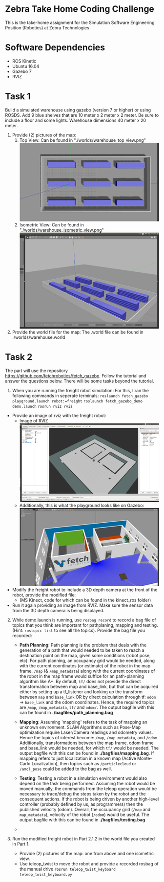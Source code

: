 # Zebra Take Home Coding Challenge
This is the take-home assignment for the Simulation Software Engineering Position (Robotics) at Zebra Technologies

# Software Dependencies
- ROS Kinetic
- Ubuntu 16.04
- Gazebo 7
- RVIZ

# Task 1
Build a simulated warehouse using gazebo (version 7 or higher) or using ROSDS. Add 9 blue shelves that are 10 meter x 2 meter x 2 meter. Be sure to include a floor and some lights. Warehouse dimensions 40 meter x 20 meter.

1. Provide (2) pictures of the map:
	1. Top View: Can be found in "./worlds/warehouse_top_view.png"
![Top View Image](https://github.com/varunsampat30/zebra_coding_challenge/blob/main/worlds/warehouse_top_view.png?raw=true)
	2. Isometric View: Can be found in "./worlds/warehouse_isometric_view.png" 
![Isometric View Image](https://github.com/varunsampat30/zebra_coding_challenge/blob/main/worlds/warehouse_isometric_view.png?raw=true)
2. Provide the world file for the map: The .world file can be found in ./worlds/warehouse.world


# Task 2
The part will use the repository https://github.com/fetchrobotics/fetch_gazebo. Follow the tutorial and answer the questions below. There will be some tasks beyond the tutorial. 
1. When you are running the freight robot simulation:
For this, I ran the following commands in seperate terminals:
  `roslaunch fetch_gazebo playground.launch robot:=freight`
  `roslaunch fetch_gazebo_demo demo.launch`
  `rosrun rviz rviz`
- Provide an image of rviz with the freight robot: 
	- Image of RVIZ![RVIZ Image](https://github.com/varunsampat30/zebra_coding_challenge/blob/main/figs/freight_robot_rviz.png?raw=true)
	- Additionally, this is what the playground looks like on Gazebo:
![Playground Gazebo Image](https://github.com/varunsampat30/zebra_coding_challenge/blob/main/figs/playground_launch.png?raw=true)
- Modify the freight robot to include a 3D depth camera at the front of the robot, provide the modified file:
	- (MS Kinect, code for which can be found in the kinect_ros folder) 
- Run it again providing an image from RVIZ. Make sure the sensor data from the 3D depth camera is being displayed. 

2. While demo.launch is running, use `rosbag record` to record a bag file of topics that you think are important for pathplaning, mapping and testing. (Hint: `rostopic list` to see all the topics). Provide the bag file you recorded:

	- **Path Planning**: Path planning is the problem that deals with the generation of a path that would needed to be taken to reach a destination point on the map, given some conditions (robot pose, etc). For path planning, an occupancy grid would be needed, along with the current coordinates (or estimate) of the robot in the map frame. `/map` (& `/map_metadata`) along with the current coordinates of the robot in the map frame would suffice for an path-planning algorithm like A*. By default, `tf/` does not provide the direct transformation between map and base_link, but that can be acquired either by setting up a tf_listener and looking up the transform between `map` and `base_link` OR by direct calculation through tf: `odom` -> `base_link` and the odom coordinates. Hence, the required topics are `/map`, `/map_metadata`, `tf/` and `odom/`. The output bagfile with this can be found in **./bagfiles/path_planning.bag**
	
	- **Mapping**: Assuming 'mapping' refers to the task of mapping an unknown environment. SLAM Algorithms such as Pose-Map optimization require Laser/Camera readings and odometry values. Hence the topics of interest become: `/map`, `/map_metadata`, and `/odom`. Additionally, transformations between the map frame, odom frame and base_link would be needed, for which `tf/` would be needed.  The output bagfile with this can be found in **./bagfiles/mapping.bag**. If mapping refers to just localization in a known map (Active Monte-Carlo Localization), then topics such as `/particlecloud` or `/amcl_pose` could be added to the bag as well. 
	
	- **Testing**: Testing a robot in a simulation environment would also depend on the task being performed. Assuming the robot would be moved manually, the commands from the teleop operation would be necessary to trace/debug the steps taken by the robot and the consequent actions. If the robot is being driven by another high-level controller (probably defined by us, as programmers) then the published velocity (odom).  Overall, the occupancy grid (`/map` and `map_metadata`), velocity of the robot (`/odom`) would be useful. The output bagfile with this can be found in **./bagfiles/testing.bag**
	- 
3. Run the modified freight robot in Part 2.1.2 in the world file you created in Part 1.
	- Provide (2) pictures of the map: one from above and one isometric view.
	- Use teleop_twist to move the robot and provide a recorded rosbag of the manual drive
  `rosrun teleop_twist_keyboard teleop_twist_keyboard.py`
